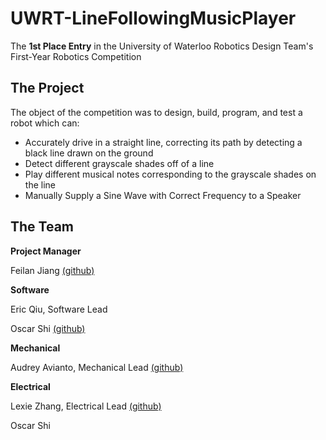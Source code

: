 # UWRT-LineFollowingMusicPlayer
The **1st Place Entry** in the University of Waterloo Robotics Design Team's First-Year Robotics Competition
## The Project
The object of the competition was to design, build, program, and test a robot which can:
* Accurately drive in a straight line, correcting its path by detecting a black line drawn on the ground
* Detect different grayscale shades off of a line
* Play different musical notes corresponding to the grayscale shades on the line
* Manually Supply a Sine Wave with Correct Frequency to a Speaker

## The Team
**Project Manager**

Feilan Jiang [(github)](https://github.com/f-jiang)

**Software**

Eric Qiu, Software Lead

Oscar Shi [(github)](https://github.com/ooosssososos)

**Mechanical**

Audrey Avianto, Mechanical Lead [(github)](https://github.com/audreyavianto)

**Electrical**

Lexie Zhang, Electrical Lead [(github)](https://github.com/lexiehahahahaha)

Oscar Shi

